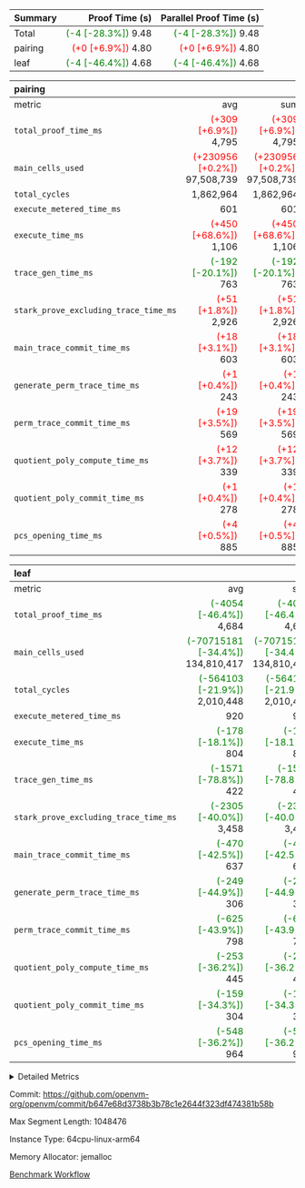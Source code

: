 | Summary | Proof Time (s) | Parallel Proof Time (s) |
|:---|---:|---:|
| Total | <span style='color: green'>(-4 [-28.3%])</span> 9.48 | <span style='color: green'>(-4 [-28.3%])</span> 9.48 |
| pairing | <span style='color: red'>(+0 [+6.9%])</span> 4.80 | <span style='color: red'>(+0 [+6.9%])</span> 4.80 |
| leaf | <span style='color: green'>(-4 [-46.4%])</span> 4.68 | <span style='color: green'>(-4 [-46.4%])</span> 4.68 |


| pairing |||||
|:---|---:|---:|---:|---:|
|metric|avg|sum|max|min|
| `total_proof_time_ms ` | <span style='color: red'>(+309 [+6.9%])</span> 4,795 | <span style='color: red'>(+309 [+6.9%])</span> 4,795 | <span style='color: red'>(+309 [+6.9%])</span> 4,795 | <span style='color: red'>(+309 [+6.9%])</span> 4,795 |
| `main_cells_used     ` | <span style='color: red'>(+230956 [+0.2%])</span> 97,508,739 | <span style='color: red'>(+230956 [+0.2%])</span> 97,508,739 | <span style='color: red'>(+230956 [+0.2%])</span> 97,508,739 | <span style='color: red'>(+230956 [+0.2%])</span> 97,508,739 |
| `total_cycles        ` |  1,862,964 |  1,862,964 |  1,862,964 |  1,862,964 |
| `execute_metered_time_ms` |  601 |  601 |  601 |  601 |
| `execute_time_ms     ` | <span style='color: red'>(+450 [+68.6%])</span> 1,106 | <span style='color: red'>(+450 [+68.6%])</span> 1,106 | <span style='color: red'>(+450 [+68.6%])</span> 1,106 | <span style='color: red'>(+450 [+68.6%])</span> 1,106 |
| `trace_gen_time_ms   ` | <span style='color: green'>(-192 [-20.1%])</span> 763 | <span style='color: green'>(-192 [-20.1%])</span> 763 | <span style='color: green'>(-192 [-20.1%])</span> 763 | <span style='color: green'>(-192 [-20.1%])</span> 763 |
| `stark_prove_excluding_trace_time_ms` | <span style='color: red'>(+51 [+1.8%])</span> 2,926 | <span style='color: red'>(+51 [+1.8%])</span> 2,926 | <span style='color: red'>(+51 [+1.8%])</span> 2,926 | <span style='color: red'>(+51 [+1.8%])</span> 2,926 |
| `main_trace_commit_time_ms` | <span style='color: red'>(+18 [+3.1%])</span> 603 | <span style='color: red'>(+18 [+3.1%])</span> 603 | <span style='color: red'>(+18 [+3.1%])</span> 603 | <span style='color: red'>(+18 [+3.1%])</span> 603 |
| `generate_perm_trace_time_ms` | <span style='color: red'>(+1 [+0.4%])</span> 243 | <span style='color: red'>(+1 [+0.4%])</span> 243 | <span style='color: red'>(+1 [+0.4%])</span> 243 | <span style='color: red'>(+1 [+0.4%])</span> 243 |
| `perm_trace_commit_time_ms` | <span style='color: red'>(+19 [+3.5%])</span> 569 | <span style='color: red'>(+19 [+3.5%])</span> 569 | <span style='color: red'>(+19 [+3.5%])</span> 569 | <span style='color: red'>(+19 [+3.5%])</span> 569 |
| `quotient_poly_compute_time_ms` | <span style='color: red'>(+12 [+3.7%])</span> 339 | <span style='color: red'>(+12 [+3.7%])</span> 339 | <span style='color: red'>(+12 [+3.7%])</span> 339 | <span style='color: red'>(+12 [+3.7%])</span> 339 |
| `quotient_poly_commit_time_ms` | <span style='color: red'>(+1 [+0.4%])</span> 278 | <span style='color: red'>(+1 [+0.4%])</span> 278 | <span style='color: red'>(+1 [+0.4%])</span> 278 | <span style='color: red'>(+1 [+0.4%])</span> 278 |
| `pcs_opening_time_ms ` | <span style='color: red'>(+4 [+0.5%])</span> 885 | <span style='color: red'>(+4 [+0.5%])</span> 885 | <span style='color: red'>(+4 [+0.5%])</span> 885 | <span style='color: red'>(+4 [+0.5%])</span> 885 |

| leaf |||||
|:---|---:|---:|---:|---:|
|metric|avg|sum|max|min|
| `total_proof_time_ms ` | <span style='color: green'>(-4054 [-46.4%])</span> 4,684 | <span style='color: green'>(-4054 [-46.4%])</span> 4,684 | <span style='color: green'>(-4054 [-46.4%])</span> 4,684 | <span style='color: green'>(-4054 [-46.4%])</span> 4,684 |
| `main_cells_used     ` | <span style='color: green'>(-70715181 [-34.4%])</span> 134,810,417 | <span style='color: green'>(-70715181 [-34.4%])</span> 134,810,417 | <span style='color: green'>(-70715181 [-34.4%])</span> 134,810,417 | <span style='color: green'>(-70715181 [-34.4%])</span> 134,810,417 |
| `total_cycles        ` | <span style='color: green'>(-564103 [-21.9%])</span> 2,010,448 | <span style='color: green'>(-564103 [-21.9%])</span> 2,010,448 | <span style='color: green'>(-564103 [-21.9%])</span> 2,010,448 | <span style='color: green'>(-564103 [-21.9%])</span> 2,010,448 |
| `execute_metered_time_ms` |  920 |  920 |  920 |  920 |
| `execute_time_ms     ` | <span style='color: green'>(-178 [-18.1%])</span> 804 | <span style='color: green'>(-178 [-18.1%])</span> 804 | <span style='color: green'>(-178 [-18.1%])</span> 804 | <span style='color: green'>(-178 [-18.1%])</span> 804 |
| `trace_gen_time_ms   ` | <span style='color: green'>(-1571 [-78.8%])</span> 422 | <span style='color: green'>(-1571 [-78.8%])</span> 422 | <span style='color: green'>(-1571 [-78.8%])</span> 422 | <span style='color: green'>(-1571 [-78.8%])</span> 422 |
| `stark_prove_excluding_trace_time_ms` | <span style='color: green'>(-2305 [-40.0%])</span> 3,458 | <span style='color: green'>(-2305 [-40.0%])</span> 3,458 | <span style='color: green'>(-2305 [-40.0%])</span> 3,458 | <span style='color: green'>(-2305 [-40.0%])</span> 3,458 |
| `main_trace_commit_time_ms` | <span style='color: green'>(-470 [-42.5%])</span> 637 | <span style='color: green'>(-470 [-42.5%])</span> 637 | <span style='color: green'>(-470 [-42.5%])</span> 637 | <span style='color: green'>(-470 [-42.5%])</span> 637 |
| `generate_perm_trace_time_ms` | <span style='color: green'>(-249 [-44.9%])</span> 306 | <span style='color: green'>(-249 [-44.9%])</span> 306 | <span style='color: green'>(-249 [-44.9%])</span> 306 | <span style='color: green'>(-249 [-44.9%])</span> 306 |
| `perm_trace_commit_time_ms` | <span style='color: green'>(-625 [-43.9%])</span> 798 | <span style='color: green'>(-625 [-43.9%])</span> 798 | <span style='color: green'>(-625 [-43.9%])</span> 798 | <span style='color: green'>(-625 [-43.9%])</span> 798 |
| `quotient_poly_compute_time_ms` | <span style='color: green'>(-253 [-36.2%])</span> 445 | <span style='color: green'>(-253 [-36.2%])</span> 445 | <span style='color: green'>(-253 [-36.2%])</span> 445 | <span style='color: green'>(-253 [-36.2%])</span> 445 |
| `quotient_poly_commit_time_ms` | <span style='color: green'>(-159 [-34.3%])</span> 304 | <span style='color: green'>(-159 [-34.3%])</span> 304 | <span style='color: green'>(-159 [-34.3%])</span> 304 | <span style='color: green'>(-159 [-34.3%])</span> 304 |
| `pcs_opening_time_ms ` | <span style='color: green'>(-548 [-36.2%])</span> 964 | <span style='color: green'>(-548 [-36.2%])</span> 964 | <span style='color: green'>(-548 [-36.2%])</span> 964 | <span style='color: green'>(-548 [-36.2%])</span> 964 |



<details>
<summary>Detailed Metrics</summary>

| group | num_segments | num_children | keygen_time_ms | fri.log_blowup | execute_metered_time_ms | commit_exe_time_ms |
| --- | --- | --- | --- | --- | --- | --- |
| leaf |  | 1 |  | 1 |  |  | 
| pairing | 1 |  | 1,088 | 1 | 601 | 9 | 

| group | air_name | quotient_deg | interactions | constraints |
| --- | --- | --- | --- | --- |
| leaf | AccessAdapterAir<2> | 2 | 5 | 12 | 
| leaf | AccessAdapterAir<4> | 2 | 5 | 12 | 
| leaf | AccessAdapterAir<8> | 2 | 5 | 12 | 
| leaf | FriReducedOpeningAir | 2 | 39 | 71 | 
| leaf | JalRangeCheckAir | 2 | 9 | 14 | 
| leaf | NativePoseidon2Air<BabyBearParameters>, 1> | 2 | 136 | 572 | 
| leaf | PhantomAir | 2 | 3 | 5 | 
| leaf | ProgramAir | 1 | 1 | 4 | 
| leaf | VariableRangeCheckerAir | 1 | 1 | 4 | 
| leaf | VmAirWrapper<AluNativeAdapterAir, FieldArithmeticCoreAir> | 2 | 15 | 27 | 
| leaf | VmAirWrapper<BranchNativeAdapterAir, BranchEqualCoreAir<1> | 2 | 11 | 25 | 
| leaf | VmAirWrapper<NativeAdapterAir<2, 0>, PublicValuesCoreAir> | 2 | 11 | 30 | 
| leaf | VmAirWrapper<NativeLoadStoreAdapterAir<1>, NativeLoadStoreCoreAir<1> | 2 | 15 | 20 | 
| leaf | VmAirWrapper<NativeLoadStoreAdapterAir<4>, NativeLoadStoreCoreAir<4> | 2 | 15 | 20 | 
| leaf | VmAirWrapper<NativeVectorizedAdapterAir<4>, FieldExtensionCoreAir> | 2 | 15 | 27 | 
| leaf | VmConnectorAir | 2 | 5 | 11 | 
| leaf | VolatileBoundaryAir | 2 | 7 | 19 | 
| pairing | AccessAdapterAir<16> | 2 | 5 | 12 | 
| pairing | AccessAdapterAir<2> | 2 | 5 | 12 | 
| pairing | AccessAdapterAir<32> | 2 | 5 | 12 | 
| pairing | AccessAdapterAir<4> | 2 | 5 | 12 | 
| pairing | AccessAdapterAir<8> | 2 | 5 | 12 | 
| pairing | BitwiseOperationLookupAir<8> | 2 | 2 | 4 | 
| pairing | KeccakVmAir | 2 | 321 | 4,513 | 
| pairing | MemoryMerkleAir<8> | 2 | 4 | 39 | 
| pairing | PersistentBoundaryAir<8> | 2 | 3 | 7 | 
| pairing | PhantomAir | 2 | 3 | 5 | 
| pairing | Poseidon2PeripheryAir<BabyBearParameters>, 1> | 2 | 1 | 286 | 
| pairing | ProgramAir | 1 | 1 | 4 | 
| pairing | RangeTupleCheckerAir<2> | 1 | 1 | 4 | 
| pairing | Rv32HintStoreAir | 2 | 18 | 28 | 
| pairing | VariableRangeCheckerAir | 1 | 1 | 4 | 
| pairing | VmAirWrapper<Rv32BaseAluAdapterAir, BaseAluCoreAir<4, 8> | 2 | 20 | 37 | 
| pairing | VmAirWrapper<Rv32BaseAluAdapterAir, LessThanCoreAir<4, 8> | 2 | 18 | 40 | 
| pairing | VmAirWrapper<Rv32BaseAluAdapterAir, ShiftCoreAir<4, 8> | 2 | 24 | 91 | 
| pairing | VmAirWrapper<Rv32BranchAdapterAir, BranchEqualCoreAir<4> | 2 | 11 | 20 | 
| pairing | VmAirWrapper<Rv32BranchAdapterAir, BranchLessThanCoreAir<4, 8> | 2 | 13 | 35 | 
| pairing | VmAirWrapper<Rv32CondRdWriteAdapterAir, Rv32JalLuiCoreAir> | 2 | 10 | 18 | 
| pairing | VmAirWrapper<Rv32IsEqualModAdapterAir<2, 1, 32, 32>, ModularIsEqualCoreAir<32, 4, 8> | 2 | 25 | 225 | 
| pairing | VmAirWrapper<Rv32JalrAdapterAir, Rv32JalrCoreAir> | 2 | 16 | 20 | 
| pairing | VmAirWrapper<Rv32LoadStoreAdapterAir, LoadSignExtendCoreAir<4, 8> | 2 | 18 | 33 | 
| pairing | VmAirWrapper<Rv32LoadStoreAdapterAir, LoadStoreCoreAir<4> | 2 | 17 | 40 | 
| pairing | VmAirWrapper<Rv32MultAdapterAir, DivRemCoreAir<4, 8> | 2 | 25 | 84 | 
| pairing | VmAirWrapper<Rv32MultAdapterAir, MulHCoreAir<4, 8> | 2 | 24 | 31 | 
| pairing | VmAirWrapper<Rv32MultAdapterAir, MultiplicationCoreAir<4, 8> | 2 | 19 | 19 | 
| pairing | VmAirWrapper<Rv32RdWriteAdapterAir, Rv32AuipcCoreAir> | 2 | 12 | 14 | 
| pairing | VmAirWrapper<Rv32VecHeapAdapterAir<1, 2, 2, 32, 32>, FieldExpressionCoreAir> | 2 | 415 | 480 | 
| pairing | VmAirWrapper<Rv32VecHeapAdapterAir<2, 1, 1, 32, 32>, FieldExpressionCoreAir> | 2 | 158 | 190 | 
| pairing | VmAirWrapper<Rv32VecHeapAdapterAir<2, 2, 2, 32, 32>, FieldExpressionCoreAir> | 2 | 428 | 457 | 
| pairing | VmConnectorAir | 2 | 5 | 11 | 

| group | air_name | idx | rows | prep_cols | perm_cols | main_cols | cells |
| --- | --- | --- | --- | --- | --- | --- | --- |
| leaf | AccessAdapterAir<2> | 0 | 1,048,576 |  | 16 | 11 | 28,311,552 | 
| leaf | AccessAdapterAir<4> | 0 | 524,288 |  | 16 | 13 | 15,204,352 | 
| leaf | AccessAdapterAir<8> | 0 | 16,384 |  | 16 | 17 | 540,672 | 
| leaf | FriReducedOpeningAir | 0 | 1,048,576 |  | 84 | 27 | 116,391,936 | 
| leaf | JalRangeCheckAir | 0 | 65,536 |  | 28 | 12 | 2,621,440 | 
| leaf | NativePoseidon2Air<BabyBearParameters>, 1> | 0 | 131,072 |  | 312 | 398 | 93,061,120 | 
| leaf | PhantomAir | 0 | 32,768 |  | 12 | 6 | 589,824 | 
| leaf | ProgramAir | 0 | 1,048,576 |  | 8 | 10 | 18,874,368 | 
| leaf | VariableRangeCheckerAir | 0 | 262,144 | 2 | 8 | 1 | 2,359,296 | 
| leaf | VmAirWrapper<AluNativeAdapterAir, FieldArithmeticCoreAir> | 0 | 1,048,576 |  | 36 | 29 | 68,157,440 | 
| leaf | VmAirWrapper<BranchNativeAdapterAir, BranchEqualCoreAir<1> | 0 | 262,144 |  | 28 | 23 | 13,369,344 | 
| leaf | VmAirWrapper<NativeAdapterAir<2, 0>, PublicValuesCoreAir> | 0 | 64 |  | 28 | 27 | 3,520 | 
| leaf | VmAirWrapper<NativeLoadStoreAdapterAir<1>, NativeLoadStoreCoreAir<1> | 0 | 524,288 |  | 40 | 21 | 31,981,568 | 
| leaf | VmAirWrapper<NativeLoadStoreAdapterAir<4>, NativeLoadStoreCoreAir<4> | 0 | 131,072 |  | 40 | 27 | 8,781,824 | 
| leaf | VmAirWrapper<NativeVectorizedAdapterAir<4>, FieldExtensionCoreAir> | 0 | 262,144 |  | 36 | 38 | 19,398,656 | 
| leaf | VmConnectorAir | 0 | 2 | 1 | 16 | 5 | 42 | 
| leaf | VolatileBoundaryAir | 0 | 262,144 |  | 20 | 12 | 8,388,608 | 

| group | air_name | segment | rows | prep_cols | perm_cols | main_cols | cells |
| --- | --- | --- | --- | --- | --- | --- | --- |
| pairing | AccessAdapterAir<16> | 0 | 262,144 |  | 16 | 25 | 10,747,904 | 
| pairing | AccessAdapterAir<32> | 0 | 131,072 |  | 16 | 41 | 7,471,104 | 
| pairing | AccessAdapterAir<8> | 0 | 524,288 |  | 16 | 17 | 17,301,504 | 
| pairing | BitwiseOperationLookupAir<8> | 0 | 65,536 | 3 | 8 | 2 | 655,360 | 
| pairing | MemoryMerkleAir<8> | 0 | 32,768 |  | 16 | 32 | 1,572,864 | 
| pairing | PersistentBoundaryAir<8> | 0 | 32,768 |  | 12 | 20 | 1,048,576 | 
| pairing | PhantomAir | 0 | 1 |  | 12 | 6 | 18 | 
| pairing | Poseidon2PeripheryAir<BabyBearParameters>, 1> | 0 | 32,768 |  | 8 | 300 | 10,092,544 | 
| pairing | ProgramAir | 0 | 32,768 |  | 8 | 10 | 589,824 | 
| pairing | RangeTupleCheckerAir<2> | 0 | 524,288 | 2 | 8 | 1 | 4,718,592 | 
| pairing | Rv32HintStoreAir | 0 | 256 |  | 44 | 32 | 19,456 | 
| pairing | VariableRangeCheckerAir | 0 | 262,144 | 2 | 8 | 1 | 2,359,296 | 
| pairing | VmAirWrapper<Rv32BaseAluAdapterAir, BaseAluCoreAir<4, 8> | 0 | 1,048,576 |  | 52 | 36 | 92,274,688 | 
| pairing | VmAirWrapper<Rv32BaseAluAdapterAir, LessThanCoreAir<4, 8> | 0 | 65,536 |  | 40 | 37 | 5,046,272 | 
| pairing | VmAirWrapper<Rv32BaseAluAdapterAir, ShiftCoreAir<4, 8> | 0 | 2,048 |  | 52 | 53 | 215,040 | 
| pairing | VmAirWrapper<Rv32BranchAdapterAir, BranchEqualCoreAir<4> | 0 | 262,144 |  | 28 | 26 | 14,155,776 | 
| pairing | VmAirWrapper<Rv32BranchAdapterAir, BranchLessThanCoreAir<4, 8> | 0 | 131,072 |  | 32 | 32 | 8,388,608 | 
| pairing | VmAirWrapper<Rv32CondRdWriteAdapterAir, Rv32JalLuiCoreAir> | 0 | 8,192 |  | 28 | 18 | 376,832 | 
| pairing | VmAirWrapper<Rv32IsEqualModAdapterAir<2, 1, 32, 32>, ModularIsEqualCoreAir<32, 4, 8> | 0 | 32 |  | 56 | 166 | 7,104 | 
| pairing | VmAirWrapper<Rv32JalrAdapterAir, Rv32JalrCoreAir> | 0 | 65,536 |  | 36 | 28 | 4,194,304 | 
| pairing | VmAirWrapper<Rv32LoadStoreAdapterAir, LoadStoreCoreAir<4> | 0 | 1,048,576 |  | 52 | 41 | 97,517,568 | 
| pairing | VmAirWrapper<Rv32MultAdapterAir, MulHCoreAir<4, 8> | 0 | 256 |  | 72 | 39 | 28,416 | 
| pairing | VmAirWrapper<Rv32MultAdapterAir, MultiplicationCoreAir<4, 8> | 0 | 512 |  | 52 | 31 | 42,496 | 
| pairing | VmAirWrapper<Rv32RdWriteAdapterAir, Rv32AuipcCoreAir> | 0 | 32,768 |  | 28 | 20 | 1,572,864 | 
| pairing | VmAirWrapper<Rv32VecHeapAdapterAir<2, 1, 1, 32, 32>, FieldExpressionCoreAir> | 0 | 1,024 |  | 320 | 263 | 596,992 | 
| pairing | VmAirWrapper<Rv32VecHeapAdapterAir<2, 2, 2, 32, 32>, FieldExpressionCoreAir> | 0 | 16,384 |  | 604 | 497 | 18,038,784 | 
| pairing | VmConnectorAir | 0 | 2 | 1 | 16 | 5 | 42 | 

| group | idx | trace_gen_time_ms | total_proof_time_ms | total_cycles | total_cells | stark_prove_excluding_trace_time_ms | quotient_poly_compute_time_ms | quotient_poly_commit_time_ms | perm_trace_commit_time_ms | pcs_opening_time_ms | main_trace_commit_time_ms | main_cells_used | generate_perm_trace_time_ms | execute_time_ms | execute_metered_time_ms |
| --- | --- | --- | --- | --- | --- | --- | --- | --- | --- | --- | --- | --- | --- | --- | --- |
| leaf | 0 | 422 | 4,684 | 2,010,448 | 428,035,562 | 3,458 | 445 | 304 | 798 | 964 | 637 | 134,810,417 | 306 | 804 | 920 | 

| group | idx | trace_height_constraint | weighted_sum | threshold |
| --- | --- | --- | --- | --- |
| leaf | 0 | 0 | 7,274,628 | 2,013,265,921 | 
| leaf | 0 | 1 | 45,531,392 | 2,013,265,921 | 
| leaf | 0 | 2 | 3,637,314 | 2,013,265,921 | 
| leaf | 0 | 3 | 44,859,652 | 2,013,265,921 | 
| leaf | 0 | 4 | 262,144 | 2,013,265,921 | 
| leaf | 0 | 5 | 102,875,850 | 2,013,265,921 | 

| group | segment | trace_gen_time_ms | total_proof_time_ms | total_cycles | total_cells | stark_prove_excluding_trace_time_ms | quotient_poly_compute_time_ms | quotient_poly_commit_time_ms | perm_trace_commit_time_ms | pcs_opening_time_ms | main_trace_commit_time_ms | main_cells_used | generate_perm_trace_time_ms | execute_time_ms |
| --- | --- | --- | --- | --- | --- | --- | --- | --- | --- | --- | --- | --- | --- | --- |
| pairing | 0 | 763 | 4,795 | 1,862,964 | 304,931,516 | 2,926 | 339 | 278 | 569 | 885 | 603 | 97,508,739 | 243 | 1,106 | 

| group | segment | trace_height_constraint | weighted_sum | threshold |
| --- | --- | --- | --- | --- |
| pairing | 0 | 0 | 5,382,342 | 2,013,265,921 | 
| pairing | 0 | 1 | 18,152,512 | 2,013,265,921 | 
| pairing | 0 | 2 | 2,691,171 | 2,013,265,921 | 
| pairing | 0 | 3 | 25,000,068 | 2,013,265,921 | 
| pairing | 0 | 4 | 131,072 | 2,013,265,921 | 
| pairing | 0 | 5 | 65,536 | 2,013,265,921 | 
| pairing | 0 | 6 | 6,016,192 | 2,013,265,921 | 
| pairing | 0 | 7 | 4,096 | 2,013,265,921 | 
| pairing | 0 | 8 | 58,426,029 | 2,013,265,921 | 

</details>


Commit: https://github.com/openvm-org/openvm/commit/b647e68d3738b3b78c1e2644f323df474381b58b

Max Segment Length: 1048476

Instance Type: 64cpu-linux-arm64

Memory Allocator: jemalloc

[Benchmark Workflow](https://github.com/openvm-org/openvm/actions/runs/15742547504)
